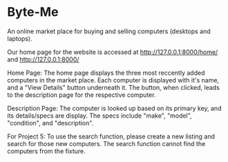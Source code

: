 # Byte-Me
An online market place for buying and selling computers (desktops and laptops). 

Our home page for the website is accessed at http://127.0.0.1:8000/home/ and http://127.0.0.1:8000/

Home Page: 
The home page displays the three most reccently added computers in the market place. Each computer is displayed with it's name, and a "View Details" button underneath it. The button, when clicked, leads to the description page for the respective computer. 

Description Page: 
The computer is looked up based on its primary key, and its details/specs are display. The specs include "make", "model", "condition", and "description".  

For Project 5: 
To use the search function, please create a new listing and search for those new computers. The search function cannot find the computers from the fixture.

